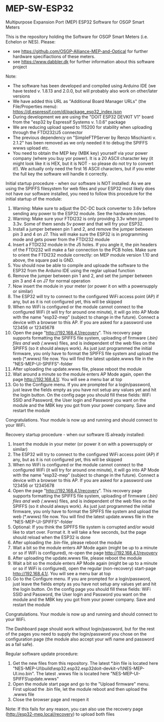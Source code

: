 # MEP-SW-ESP32
Multipurpose Expansion Port (MEP) ESP32 Software for OSGP Smart Meters

This is the repository holding the Software for OSGP Smart Meters (i.e. Echelon or NES). Please:

- see https://github.com/OSGP-Alliance-MEP-and-Optical for further hardware specifiactions of these meters.
- see https://www.dabbler.dk for further information about this software project

Note:
- The software has been developed and compiled using Arduino IDE (we have tested v. 1.8.13 and 2.0.0, but will probably also work on other/later versions
- We have added this URL as "Additional Board Manager URLs" (the File/Properties menu): https://dl.espressif.com/dl/package_esp32_index.json
- During development we are using the "DOIT ESP32 DEVKIT V1" board from the "esp32 by Espressif Systems v. 1.0.6" package
- We are reducing upload speed to 115200 for stability when uploading through the FTDI232/J5 connector
- The previous dependency on "SimpleFTPServer by Renzo Mischianti v. 2.1.2" has been removed as we only needed it to debug the SPIFFS wwws upload etc.
- You need to obtain the MEP key (MBK key) yourself via your power company (where you buy yor power). It is a 20 ASCII character key (it might look like it is HEX, but it is NOT - so please do not try to convert it!). We actually only need the first 16 ASCII characters, but if you enter the full key the software will handle it correctly.

Initial startup procedure - when our software is NOT installed:
As we are using the SPIFFS filesystem for web files and your ESP32 most likely does not have our software installed, you need to follow this procedure for the initial startup of the module:
1. Warning: Make sure to adjust the DC-DC buck converter to 3.6v before sending any power to the ESP32 module. See the hardware notes.
2. Warning: Make sure your FTDI232 is only providng 3.3v when jumped to 3.3v. Some of them sends 5v power and that will fry your ESP32.
3. Install a jumper between pin 1 and 2, and remove the jumper between pin 3 and 4 on J7. This will make sure the ESP32 is in programming mode and gets power from the FTDI232 module
4. Insert a FTDI232 module in the J5 holes. If you angle it, the pin headers of the FTDI232 will make a fair connection to the PCB holes. Make sure to orient the FTDI232 module correctly: on MEP module version 1.10 and above, the square pad is GND.
5. You should now be able to compile and uploade the software to the ESP32 from the Arduino IDE using the reglar upload function
6. Remove the jumper between pin 1 and 2, and set the jumper between pin 3 and 4 on J7 for normal operation
7. Now insert the module in your meter (or power it on with a powersupply or similar)
8. The ESP32 will try to connect to the configured WiFi access point (AP) if any, but as it is not configured yet, this will be skipped
9. When no WiFi is configured or the module cannot connect to the configured WiFi (it will try for around one minute), it will go into AP Mode with the name "esp32-mep" (subject to change in the future). Connect a device with a browser to this AP. If you are asked for a password use 123456 or 12345678
10. Open the page "http://192.168.4.1/recovery". This recovery page supports formatting the SPIFFS file system, uploading of firmware (*.bin) files and web (*.wwws) files, and is independent of the web files on the SPIFFS (so it should always work). As just just programmed the initial firmware, you only have to format the SPIFFS file system and upload the web (*.wwws) file now. You will find the latest update.wwws file in the "NES-MEP-UI-SPIFFS"-folder
11. After uploading the update.wwws file, please reboot the module
12. Wait around a minute so the module enters AP Mode again, open the page http://192.168.4.1/. You will see a menu bar at top
13. Go to the Configure menu. If you are prompted for a login/password, just leave the fields empty as you have not setup any values yet and hit the login button. On the config page you should fill these fields: WiFi SSID and Password, the User login and Password you want on the module and the MBK key you got from your power company. Save and restart the module

Congratulations. Your module is now up and running and should connect to your WiFi.


Recovery startup procedure - when our software IS already installed:
1. Insert the module in your meter (or power it on with a powersupply or similar)
2. The ESP32 will try to connect to the configured WiFi access point (AP) if any, but as it is not configured yet, this will be skipped
3. When no WiFi is configured or the module cannot connect to the configured WiFi (it will try for around one minute), it will go into AP Mode with the name "esp32-mep" (subject to change in the future). Connect a device with a browser to this AP. If you are asked for a password use 123456 or 12345678
4. Open the page "http://192.168.4.1/recovery". This recovery page supports formatting the SPIFFS file system, uploading of firmware (*.bin) files and web (*.wwws) files, and is independent of the web files on the SPIFFS (so it should always work). As just just programmed the initial firmware, you only have to format the SPIFFS file system and upload the web (*.wwws) file now. You will find the latest update.wwws file in the "NES-MEP-UI-SPIFFS"-folder
5. Optional: If you think the SIPFFS file system is corrupted and/or would like to start over. Format it. It will take a few seconds, but the page should reload when the ESP32 is done
6. After uploading the .bin-file, please reboot the module
7. Wait a bit so the module enters AP Mode again (might be up to a minute or so if WiFi is configured), re-open the page http://192.168.4.1/revovery
8. After uploading the update.wwws file, please reboot the module
9. Wait a bit so the module enters AP Mode again (might be up to a minute or so if WiFi is configured), open the regular (non-recovery) start-page http://192.168.4.1/. You will see a menu bar at top
10. Go to the Configure menu. If you are prompted for a login/password, just leave the fields empty as you have not setup any values yet and hit the login button. On the config page you should fill these fields: WiFi SSID and Password, the User login and Password you want on the module and the MBK key you got from your power company. Save and restart the module

Congratulations. Your module is now up and running and should connect to your WiFi.


The Dashboard page should work without login/password, but for the rest of the pages you need to supply the login/password you chose on the configuration page (the module also accept your wifi name and password as a fail safe).

Regular software update procedure:
1. Get the new files from this repository. The latest *.bin file is located here "NES-MEP-UI\build\esp32.esp32.esp32doit-devkit-v1\NES-MEP-UI.ino.bin". The latest .wwws file is located here "NES-MEP-UI-SPIFFS\update.wwws"
2. Open the module start page and go to the "Upload firmware" menu. First upload the .bin file, let the module reboot and then upload the .wwws file
3. Close the browser page and reopen it

Note: If this fails for any reason, you can also use the recovery page (http://esp32-mep.local/recovery) to upload both files
